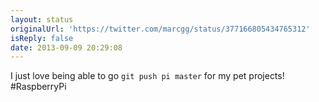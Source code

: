 ```yaml
---
layout: status
originalUrl: 'https://twitter.com/marcgg/status/377166805434765312'
isReply: false
date: 2013-09-09 20:29:08
---
```


I just love being able to go `git push pi master` for my pet projects! #RaspberryPi

